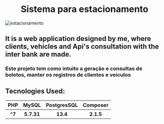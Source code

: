 
<h1 align="center">
 Sistema para estacionamento
</h1>

![estacionamento](https://user-images.githubusercontent.com/46696111/142450482-f22780d5-8e81-44fd-850f-282860bf0faa.png)

## It is a web application designed by me, where clients, vehicles and Api's consultation with the inter bank are made.

### Este projeto tem como intuito a geração e consultas de boletos, manter os registros de clientes e veiculos

## Tecnologies Used:
<table>
   <tr>
     <th>PHP</th>
     <th>MySQL</th>
     <th>PostgresSQL</th>
     <th>Composer</th>
   </tr>
    <tr>
     <th>^7</th>
     <th>5.7.31</th>
     <th>13.4</th>
     <th>2.1.5</th>
   </tr>
<table>
